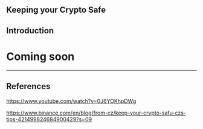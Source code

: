 ## Keeping your Crypto Safe


## Introduction

# Coming soon        

    


---
## References

https://www.youtube.com/watch?v=0J6YOKhpDWg

https://www.binance.com/en/blog/from-cz/keep-your-crypto-safu-czs-tips-421499824684900429?s=09


    

